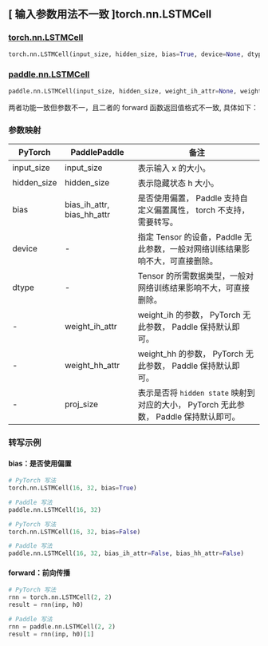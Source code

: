 ## [ 输入参数用法不一致 ]torch.nn.LSTMCell
### [torch.nn.LSTMCell](https://pytorch.org/docs/stable/generated/torch.nn.LSTMCell.html#torch.nn.LSTMCell)
```python
torch.nn.LSTMCell(input_size, hidden_size, bias=True, device=None, dtype=None)
```

### [paddle.nn.LSTMCell](https://www.paddlepaddle.org.cn/documentation/docs/zh/develop/api/paddle/nn/LSTMCell_cn.html#lstmcell)
```python
paddle.nn.LSTMCell(input_size, hidden_size, weight_ih_attr=None, weight_hh_attr=None, bias_ih_attr=None, bias_hh_attr=None, proj_size=0, name=None)
```

两者功能一致但参数不一，且二者的 forward 函数返回值格式不一致, 具体如下：
### 参数映射

| PyTorch       | PaddlePaddle | 备注                                                   |
| ------------- | ------------ | ------------------------------------------------------ |
| input_size          | input_size            | 表示输入 x 的大小。  |
| hidden_size          | hidden_size            | 表示隐藏状态 h 大小。  |
| bias          | bias_ih_attr, bias_hh_attr  | 是否使用偏置， Paddle 支持自定义偏置属性， torch 不支持，需要转写。   |
| device   | -   | 指定 Tensor 的设备，Paddle 无此参数，一般对网络训练结果影响不大，可直接删除。  |
| dtype   | -   | Tensor 的所需数据类型，一般对网络训练结果影响不大，可直接删除。  |
| -             |weight_ih_attr| weight_ih 的参数， PyTorch 无此参数， Paddle 保持默认即可。  |
| -             |weight_hh_attr| weight_hh 的参数，  PyTorch 无此参数， Paddle 保持默认即可。  |
| -             |proj_size|表示是否将 `hidden state` 映射到对应的大小， PyTorch 无此参数， Paddle 保持默认即可。  |


### 转写示例
#### bias：是否使用偏置
```python
# PyTorch 写法
torch.nn.LSTMCell(16, 32, bias=True)

# Paddle 写法
paddle.nn.LSTMCell(16, 32)
```
```python
# PyTorch 写法
torch.nn.LSTMCell(16, 32, bias=False)

# Paddle 写法
paddle.nn.LSTMCell(16, 32, bias_ih_attr=False, bias_hh_attr=False)
```

#### forward：前向传播
```python
# PyTorch 写法
rnn = torch.nn.LSTMCell(2, 2)
result = rnn(inp, h0)

# Paddle 写法
rnn = paddle.nn.LSTMCell(2, 2)
result = rnn(inp, h0)[1]
